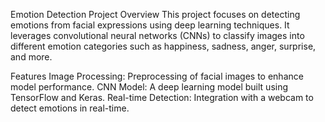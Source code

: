 Emotion Detection Project
Overview
This project focuses on detecting emotions from facial expressions using deep learning techniques. It leverages convolutional neural networks (CNNs) to classify images into different emotion categories such as happiness, sadness, anger, surprise, and more.

Features
Image Processing: Preprocessing of facial images to enhance model performance.
CNN Model: A deep learning model built using TensorFlow and Keras.
Real-time Detection: Integration with a webcam to detect emotions in real-time.
